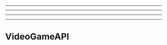 --------------
----------------------------------------------------------------------------------------------------
----------------------------------------------------------------------------------------------------
-------------------------------------------------------
# VideoGameAPI
